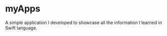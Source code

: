 # myApps
 A simple application I developed to showcase all the information I learned in Swift language.
